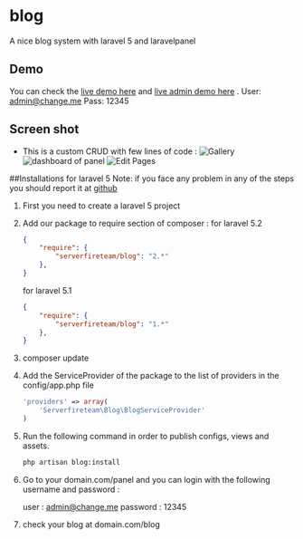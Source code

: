 # blog
A nice blog system with laravel 5 and laravelpanel 

## Demo 
You can check the [live demo here](http://demo.serverfire.net/blog) and [live admin demo here](http://demo.serverfire.net/panel) .
User: admin@change.me
Pass: 12345 

## Screen shot 
- This is a custom CRUD with few lines of code :
![Gallery](http://laravelpanel.com/assets/img/create-gallery-2.png)
![dashboard of panel](https://raw.githubusercontent.com/serverfireteam/panel/master/public/img/serverfire-panel-dashboard.jpg)
![Edit Pages](https://raw.githubusercontent.com/serverfireteam/panel/master/public/img/serverfire-panel-crud-edit.jpg)

##Installations for laravel 5
Note: if you face any problem in any of the steps you should report it at [github](https://github.com/serverfireteam/blog/issues/new)


1. First you need to create a laravel 5 project

2. Add our package to require section of composer :
    for laravel 5.2
    ```json
    {
        "require": {
            "serverfireteam/blog": "2.*"
        },
    }
    ```
    for laravel 5.1
    ```json
    {
        "require": {
            "serverfireteam/blog": "1.*"
        },
    }
    ```
3. composer update 


4. Add the ServiceProvider of the package to the list of providers in the config/app.php file

    ```php
    'providers' => array(
        'Serverfireteam\Blog\BlogServiceProvider'
    )
    ```

5. Run the following command in order to publish configs, views and assets.  

    ```bash
    php artisan blog:install

    ```

6. Go to your domain.com/panel and you can login with the following username and password :

    user : admin@change.me
    password : 12345
    
7. check your blog at domain.com/blog
